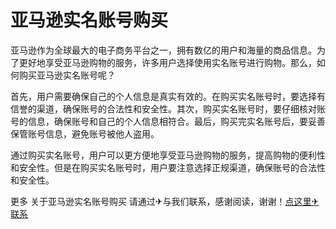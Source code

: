 # 亚马逊实名账号购买

亚马逊作为全球最大的电子商务平台之一，拥有数亿的用户和海量的商品信息。为了更好地享受亚马逊购物的服务，许多用户选择使用实名账号进行购物。那么，如何购买亚马逊实名账号呢？

首先，用户需要确保自己的个人信息是真实有效的。在购买实名账号时，要选择有信誉的渠道，确保账号的合法性和安全性。其次，购买实名账号时，要仔细核对账号的信息，确保账号和自己的个人信息相符合。最后，购买完实名账号后，要妥善保管账号信息，避免账号被他人盗用。

通过购买实名账号，用户可以更方便地享受亚马逊购物的服务，提高购物的便利性和安全性。但是在购买实名账号时，用户要注意选择正规渠道，确保账号的合法性和安全性。

更多 关于亚马逊实名账号购买 请通过✈与我们联系，感谢阅读，谢谢！[点这里✈联系](https://www.k02.cc)
